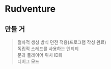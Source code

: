# Rudventure
## 만들 거
> 절차적 생성 방식 던전 적용(프로그램 작성 완료)   
> 독립적 스레드를 사용하는 엔티티   
> 문과 플레이어 위치 ID화   
> 디버그 모드
